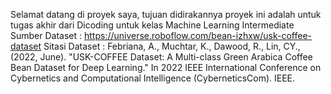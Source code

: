 Selamat datang di proyek saya, tujuan didirakannya proyek ini adalah untuk tugas akhir dari Dicoding untuk kelas Machine Learning Intermediate
Sumber Dataset : https://universe.roboflow.com/bean-izhxw/usk-coffee-dataset
Sitasi Dataset : Febriana, A., Muchtar, K., Dawood, R., Lin, CY.,(2022, June). "USK-COFFEE Dataset: A Multi-class Green Arabica Coffee Bean Dataset for Deep Learning​." In 2022 IEEE International Conference on Cybernetics and Computational Intelligence (CyberneticsCom). IEEE.
